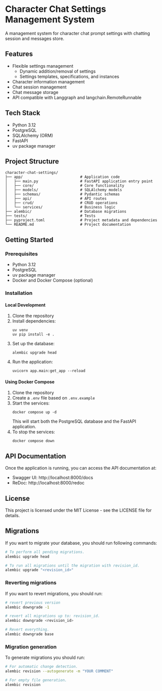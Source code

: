 # Character Chat Settings Management System

A management system for character chat prompt settings with chatting session and messages store.

## Features

- Flexible settings management
  - Dynamic addition/removal of settings
  - Settings templates, specifications, and instances
- Character information management
- Chat session management
- Chat message storage
- API compatible with Langgraph and langchain.RemoteRunnable

## Tech Stack

- Python 3.12
- PostgreSQL
- SQLAlchemy (ORM)
- FastAPI
- uv package manager

## Project Structure

```
character-chat-settings/
├── app/                          # Application code
│   ├── main.py                   # FastAPI application entry point
│   ├── core/                     # Core functionality
│   ├── models/                   # SQLAlchemy models
│   ├── schemas/                  # Pydantic schemas
│   ├── api/                      # API routes
│   ├── crud/                     # CRUD operations
│   └── services/                 # Business logic
├── alembic/                      # Database migrations
├── tests/                        # Tests
├── pyproject.toml                # Project metadata and dependencies
└── README.md                     # Project documentation
```

## Getting Started

### Prerequisites

- Python 3.12
- PostgreSQL
- uv package manager
- Docker and Docker Compose (optional)

### Installation

#### Local Development

1. Clone the repository
2. Install dependencies:
   ```
   uv venv
   uv pip install -e .
   ```
3. Set up the database:
   ```
   alembic upgrade head
   ```
4. Run the application:
   ```
   uvicorn app.main:get_app --reload
   ```

#### Using Docker Compose

1. Clone the repository
2. Create a `.env` file based on `.env.example`
3. Start the services:
   ```
   docker compose up -d
   ```
   This will start both the PostgreSQL database and the FastAPI application.
4. To stop the services:
   ```
   docker compose down
   ```

## API Documentation

Once the application is running, you can access the API documentation at:
- Swagger UI: http://localhost:8000/docs
- ReDoc: http://localhost:8000/redoc

## License

This project is licensed under the MIT License - see the LICENSE file for details.



## Migrations

If you want to migrate your database, you should run following commands:

```bash
# To perform all pending migrations.
alembic upgrade head

# To run all migrations until the migration with revision_id.
alembic upgrade "<revision_id>"
```

### Reverting migrations

If you want to revert migrations, you should run:

```bash
# revert previous version
alembic downgrade -1

# revert all migrations up to: revision_id.
alembic downgrade <revision_id>

# Revert everything.
alembic downgrade base
```

### Migration generation

To generate migrations you should run:

```bash
# For automatic change detection.
alembic revision --autogenerate -m "YOUR COMMENT"

# For empty file generation.
alembic revision

